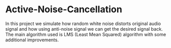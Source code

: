 # Active-Noise-Cancellation
In this project we simulate how random white noise distorts original audio signal and how using anti-noise signal we can get the desired signal back. 
The main algorithm used is LMS (Least Mean Squared) algorithm with some additional improvements.  
